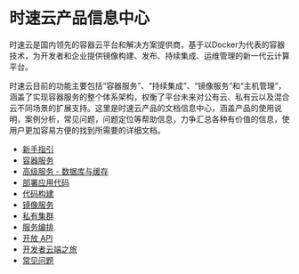 # 时速云产品信息中心

时速云是国内领先的容器云平台和解决方案提供商，基于以Docker为代表的容器技术，为开发者和企业提供镜像构建、发布、持续集成、运维管理的新一代云计算平台。

时速云目前的功能主要包括“容器服务”、“持续集成”、“镜像服务”和“主机管理”，涵盖了实现容器服务的整个体系架构，权衡了平台未来对公有云、私有云以及混合云不同场景的扩展支持。这里是时速云产品的文档信息中心，涵盖产品的使用说明，案例分析，常见问题，问题定位等帮助信息，力争汇总各种有价值的信息，使用户更加容易方便的找到所需要的详细文档。

* [新手指引](/v1/getting_started/README.md)
* [容器服务](/v1/container/README.md)
* [高级服务 - 数据库与缓存](/v1/advservices/README.md)
* [部署应用代码](/v1/deploycode/README.md)
* [代码构建](/v1/ci/README.md)
* [镜像服务](/v1/registry/README.md)
* [私有集群](/v1/host/README.md)
* [服务编排](/v1/stack/README.md)
* [开放 API](/v1/api/README.md)
* [开发者云端之旅](/v1/devcloud/README.md)
* [常见问题](/v1/faq/README.md)